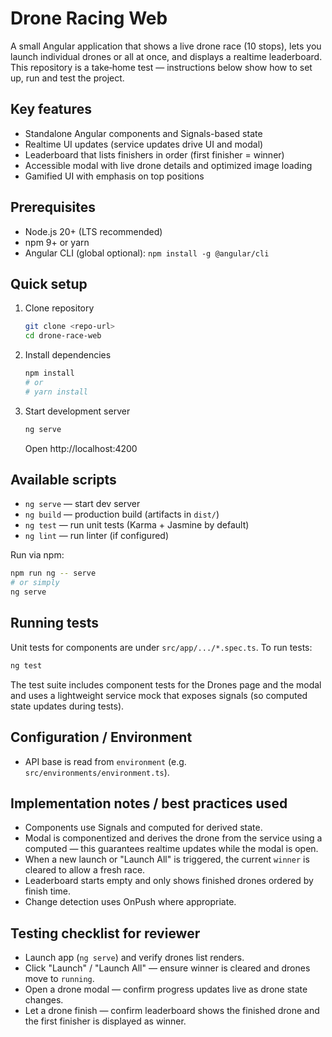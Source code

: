 # Drone Racing Web

A small Angular application that shows a live drone race (10 stops), lets you launch individual drones or all at once, and displays a realtime leaderboard. This repository is a take‑home test — instructions below show how to set up, run and test the project.

## Key features
- Standalone Angular components and Signals-based state
- Realtime UI updates (service updates drive UI and modal)
- Leaderboard that lists finishers in order (first finisher = winner)
- Accessible modal with live drone details and optimized image loading
- Gamified UI with emphasis on top positions

## Prerequisites
- Node.js 20+ (LTS recommended)
- npm 9+ or yarn
- Angular CLI (global optional): `npm install -g @angular/cli`

## Quick setup

1. Clone repository
   ```bash
   git clone <repo-url>
   cd drone-race-web
   ```

2. Install dependencies
   ```bash
   npm install
   # or
   # yarn install
   ```

3. Start development server
   ```bash
   ng serve
   ```
   Open http://localhost:4200

## Available scripts
- `ng serve` — start dev server
- `ng build` — production build (artifacts in `dist/`)
- `ng test` — run unit tests (Karma + Jasmine by default)
- `ng lint` — run linter (if configured)

Run via npm:
```bash
npm run ng -- serve
# or simply
ng serve
```

## Running tests
Unit tests for components are under `src/app/.../*.spec.ts`. To run tests:
```bash
ng test
```
The test suite includes component tests for the Drones page and the modal and uses a lightweight service mock that exposes signals (so computed state updates during tests).

## Configuration / Environment
- API base is read from `environment` (e.g. `src/environments/environment.ts`).

## Implementation notes / best practices used
- Components use Signals and computed for derived state.
- Modal is componentized and derives the drone from the service using a computed — this guarantees realtime updates while the modal is open.
- When a new launch or "Launch All" is triggered, the current `winner` is cleared to allow a fresh race.
- Leaderboard starts empty and only shows finished drones ordered by finish time.
- Change detection uses OnPush where appropriate.

## Testing checklist for reviewer
- Launch app (`ng serve`) and verify drones list renders.
- Click "Launch" / "Launch All" — ensure winner is cleared and drones move to `running`.
- Open a drone modal — confirm progress updates live as drone state changes.
- Let a drone finish — confirm leaderboard shows the finished drone and the first finisher is displayed as winner.
